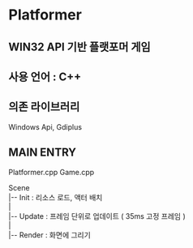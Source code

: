 # Platformer

## WIN32 API 기반 플랫포머 게임
## 사용 언어 : C++
## 의존 라이브러리
  Windows Api, Gdiplus

## MAIN ENTRY
Platformer.cpp
Game.cpp

Scene    
        |-- Init   : 리소스 로드, 액터 배치   
        |   
        |-- Update : 프레임 단위로 업데이트 ( 35ms 고정 프레임 )   
        |   
        |-- Render : 화면에 그리기   
